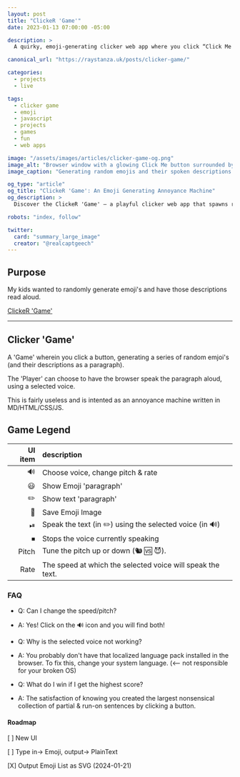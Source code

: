 ```yaml
---
layout: post
title: "ClickeR 'Game'"
date: 2023-01-13 07:00:00 -05:00

description: >
  A quirky, emoji-generating clicker web app where you click “Click Me!” to spawn random emojis, build nonsensical paragraphs, and listen as their descriptions are read aloud—your ultimate annoyance machine.

canonical_url: "https://raystanza.uk/posts/clicker-game/"

categories:
  - projects
  - live

tags:
  - clicker game
  - emoji
  - javascript
  - projects
  - games
  - fun
  - web apps

image: "/assets/images/articles/clicker-game-og.png"
image_alt: "Browser window with a glowing Click Me button surrounded by emojis"
image_caption: "Generating random emojis and their spoken descriptions for fun"

og_type: "article"
og_title: "ClickeR 'Game': An Emoji Generating Annoyance Machine"
og_description: >
  Discover the ClickeR 'Game' — a playful clicker web app that spawns random emojis, weaves them into nonsense paragraphs, and reads them aloud for pure fun and annoyance.

robots: "index, follow"

twitter:
  card: "summary_large_image"
  creator: "@realcaptgeech"
---
```

## Purpose

My kids wanted to randomly generate emoji's and have those descriptions read aloud.

[ClickeR 'Game'](https://chundersnatch.com/)

---

## Clicker 'Game'

A 'Game' wherein you click a button, generating a series of random emjoi's (and their descriptions as a paragraph).

The 'Player' can choose to have the browser speak the paragraph aloud, using a selected voice.

This is fairly useless and is intented as an annoyance machine written in MD/HTML/CSS/JS.

## Game Legend

| UI item | description |
| ---: | :--- |
| 🔊 | Choose voice, change pitch & rate |
| 😃 | Show Emoji 'paragraph' |
| ✏️ | Show text 'paragraph' |
| 💾 | Save Emoji Image |
| ⏯ | Speak the text (in ✏️) using the selected voice (in 🔊) |
| ⏹ | Stops the voice currently speaking |
| Pitch | Tune the pitch up or down (🐿 🆚 😈). |
| Rate | The speed at which the selected voice will speak the text. |

### FAQ

- Q: Can I change the speed/pitch?
- A: Yes! Click on the 🔊 icon and you will find both!

- Q: Why is the selected voice not working?
- A: You probably don't have that localized language pack installed in the browser. To fix this, change your system language. (<-- not responsible for your broken OS)

- Q: What do I win if I get the highest score?
- A: The satisfaction of knowing you created the largest nonsensical collection of partial & run-on sentences by clicking a button.

#### Roadmap

[ ] New UI

[ ] Type in-> Emoji, output-> PlainText

[X] Output Emoji List as SVG (2024-01-21)
